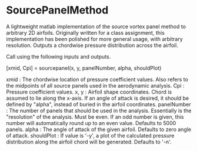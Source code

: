 # SourcePanelMethod
A lightweight matlab implementation of the source vortex panel method to arbitrary 2D airfoils. Originally written for a class assignment, this implementation has been polished for more general usage, with arbitrary resolution. Outputs a chordwise pressure distribution across the airfoil.

Call using the following inputs and outputs.

[xmid, Cpi] = sourcepanel(x, y, panelNumber, alpha, shouldPlot)

xmid : The chordwise location of pressure coefficient values. Also refers to the midpoints of all source panels used in the aerodynamic analysis.
Cpi : Pressure coefficient values.
x, y : Airfoil shape coordinates. Chord is assumed to lie along the x-axis. If an angle of attack is desired, it should be defined by "alpha", instead of buried in the airfoil coordinates.
panelNumber : The number of panels that should be used in the analysis. Essentially is the "resolution" of the analysis. Must be even. If an odd number is given, this number will automatically round up to an even value. Defaults to 5000 panels.
alpha : The angle of attack of the given airfoil. Defaults to zero angle of attack.
shouldPlot : If value is '-y', a plot of the calculated pressure distribution along the airfoil chord will be generated. Defaults to '-n'.
